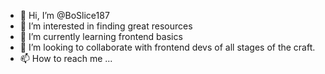 - 👋 Hi, I’m @BoSlice187
- 👀 I’m interested in finding great resources
- 🌱 I’m currently learning frontend basics
- 💞️ I’m looking to collaborate with frontend devs of all stages of the craft. 
- 📫 How to reach me ...

<!---
BoSlice187/BoSlice187 is a ✨ special ✨ repository because its `README.md` (this file) appears on your GitHub profile.
You can click the Preview link to take a look at your changes.
--->
